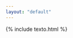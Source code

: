 ```yaml
---
layout: "default"
---
```


<!-- Blog -->
<section id="doc" class=" container markdown-body comment-enabled" data-hard-breaks="true">
    {% include texto.html %}
</section>

